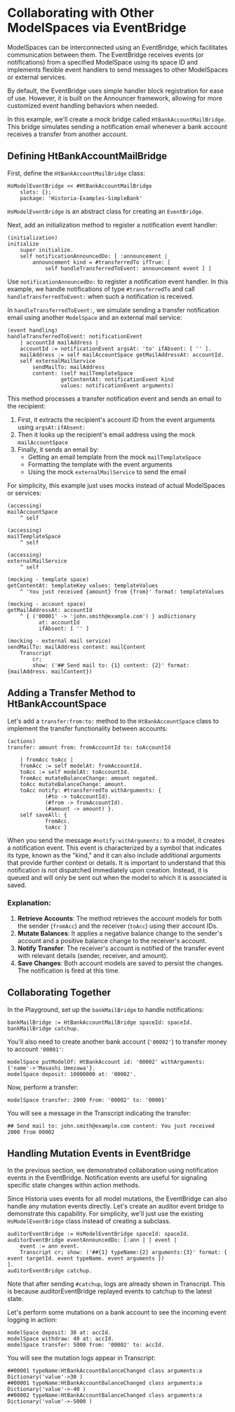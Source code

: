 # Collaborating with Other ModelSpaces via EventBridge

ModelSpaces can be interconnected using an EventBridge, which facilitates communication between them. The EventBridge receives events (or notifications) from a specified ModelSpace using its space ID and implements flexible event handlers to send messages to other ModelSpaces or external services.

By default, the EventBridge uses simple handler block registration for ease of use. However, it is built on the Announcer framework, allowing for more customized event handling behaviors when needed.

In this example, we'll create a mock bridge called `HtBankAccountMailBridge`. This bridge simulates sending a notification email whenever a bank account receives a transfer from another account.

## Defining HtBankAccountMailBridge

First, define the `HtBankAccountMailBridge` class:

```Smalltalk
HsModelEventBridge << #HtBankAccountMailBridge
    slots: {};
    package: 'Historia-Examples-SimpleBank'
```

`HsModelEventBridge` is an abstract class for creating an `EventBridge`.

Next, add an initialization method to register a notification event handler:

```Smalltalk
(initialization)
initialize
    super initialize.
    self notificationAnnouncedDo: [ :announcement |
        announcement kind = #transferredTo ifTrue: [
            self handleTransferredToEvent: announcement event ] ]
```

Use `notificationAnnouncedDo:` to register a notification event handler. In this example, we handle notifications of type `#transferredTo` and call `handleTransferredToEvent:` when such a notification is received.

In `handleTransferredToEvent:`, we simulate sending a transfer notification email using another `ModelSpace` and an external mail service:

```Smalltalk
(event handling)
handleTransferredToEvent: notificationEvent
    | accountId mailAddress |
    accountId := notificationEvent argsAt: 'to' ifAbsent: [ '' ].
    mailAddress := self mailAccountSpace getMailAddressAt: accountId.
    self externalMailService
        sendMailTo: mailAddress
        content: (self mailTemplateSpace
                 getContentAt: notificationEvent kind
                 values: notificationEvent arguments)
```

This method processes a transfer notification event and sends an email to the recipient:

1. First, it extracts the recipient's account ID from the event arguments using `argsAt:ifAbsent:`
2. Then it looks up the recipient's email address using the mock `mailAccountSpace`
3. Finally, it sends an email by:
   - Getting an email template from the mock `mailTemplateSpace`
   - Formatting the template with the event arguments
   - Using the mock `externalMailService` to send the email

For simplicity, this example just uses mocks instead of actual ModelSpaces or services:

```Smalltalk
(accessing)
mailAccountSpace
    ^ self
```

```Smalltalk
(accessing)
mailTemplateSpace
    ^ self
```

```Smalltalk
(accessing)
externalMailService
    ^ self
```

```Smalltalk
(mocking - template space)
getContentAt: templateKey values: templateValues
    ^ 'You just received {amount} from {from}' format: templateValues
```

```Smalltalk
(mocking - account space)
getMailAddressAt: accountId
    ^ { ('00001' -> 'john.smith@example.com') } asDictionary
          at: accountId
          ifAbsent: [ '' ]
```

```Smalltalk
(mocking - external mail service)
sendMailTo: mailAddress content: mailContent
    Transcript
        cr;
        show: ('## Send mail to: {1} content: {2}' format: {mailAddress. mailContent})
```

## Adding a Transfer Method to HtBankAccountSpace

Let's add a `transfer:from:to:` method to the `HtBankAccountSpace` class to implement the transfer functionality between accounts:

```Smalltalk
(actions)
transfer: amount from: fromAccountId to: toAccountId

    | fromAcc toAcc |
    fromAcc := self modelAt: fromAccountId.
    toAcc := self modelAt: toAccountId.
    fromAcc mutateBalanceChange: amount negated.
    toAcc mutateBalanceChange: amount.
    toAcc notify: #transferredTo withArguments: {
            (#to -> toAccountId).
            (#from -> fromAccountId).
            (#amount -> amount) }.
    self saveAll: {
            fromAcc.
            toAcc }
```

When you send the message `#notify:withArguments:` to a model, it creates a notification event. This event is characterized by a symbol that indicates its type, known as the "kind," and it can also include additional arguments that provide further context or details. It is important to understand that this notification is not dispatched immediately upon creation. Instead, it is queued and will only be sent out when the model to which it is associated is saved.

### Explanation:

1. **Retrieve Accounts**: The method retrieves the account models for both the sender (`fromAcc`) and the receiver (`toAcc`) using their account IDs.
2. **Mutate Balances**: It applies a negative balance change to the sender's account and a positive balance change to the receiver's account.
3. **Notify Transfer**: The receiver's account is notified of the transfer event with relevant details (sender, receiver, and amount).
4. **Save Changes**: Both account models are saved to persist the changes. The notification is fired at this time.

## Collaborating Together

In the Playground, set up the `bankMailBridge` to handle notifications:

```Smalltalk
bankMailBridge := HtBankAccountMailBridge spaceId: spaceId.
bankMailBridge catchup.
```

You'll also need to create another bank account (`'00002'`) to transfer money to account `'00001'`:

```Smalltalk
modelSpace putModelOf: HtBankAccount id: '00002' withArguments: {'name'->'Masashi Umezawa'}.
modelSpace deposit: 10000000 at: '00002'.
```

Now, perform a transfer:

```Smalltalk
modelSpace transfer: 2000 from: '00002' to: '00001'
```

You will see a message in the Transcript indicating the transfer:

```
## Send mail to: john.smith@example.com content: You just received 2000 from 00002
```

## Handling Mutation Events in EventBridge

In the previous section, we demonstrated collaboration using notification events in the EventBridge. Notification events are useful for signaling specific state changes within action methods.

Since Historia uses events for all model mutations, the EventBridge can also handle any mutation events directly. Let's create an auditor event bridge to demonstrate this capability. For simplicity, we'll just use the existing `HsModelEventBridge` class instead of creating a subclass.

```Smalltalk
auditorEventBridge := HsModelEventBridge spaceId: spaceId.
auditorEventBridge eventAnnouncedDo: [:ann | | event |
    event := ann event.
    Transcript cr; show: ('##{1} typeName:{2} arguments:{3}' format: { event targetId. event typeName. event arguments })
].
auditorEventBridge catchup.
```

Note that after sending `#catchup`, logs are already shown in Transcript. This is because auditorEventBridge replayed events to catchup to the latest state.

Let's perform some mutations on a bank account to see the incoming event logging in action:

```Smalltalk
modelSpace deposit: 30 at: accId.
modelSpace withdraw: 40 at: accId.
modelSpace transfer: 5000 from: '00002' to: accId.
```

You will see the mutation logs appear in Transcript:

```Smalltalk
##00001 typeName:HtBankAccountBalanceChanged class arguments:a Dictionary('value'->30 )
##00001 typeName:HtBankAccountBalanceChanged class arguments:a Dictionary('value'->-40 )
##00002 typeName:HtBankAccountBalanceChanged class arguments:a Dictionary('value'->-5000 )
```
